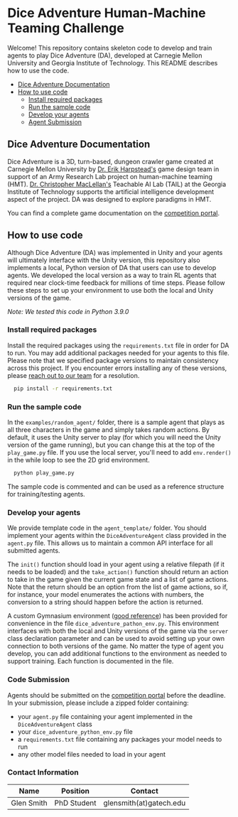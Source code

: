 # Dice Adventure Human-Machine Teaming Challenge
Welcome! This repository contains skeleton code to develop and train agents to play Dice Adventure (DA), developed 
at Carnegie Mellon University and Georgia Institute of Technology. This README describes how to use the code.

- [Dice Adventure Documentation](#dice-adventure-documentation)
- [How to use code](#how-to-use-code)
  - [Install required packages](#install-required-packages)
  - [Run the sample code](#run-the-sample-code)
  - [Develop your agents](#develop-your-agents)
  - [Agent Submission](#agent-submission)


## Dice Adventure Documentation
Dice Adventure is a 3D, turn-based, dungeon crawler game created at Carnegie Mellon University by [Dr. Erik Harpstead's](http://www.erikharpstead.net/) 
game design team in support of an Army Research Lab project on human-machine teaming (HMT). [Dr. Christopher MacLellan's](https://chrismaclellan.com/) 
Teachable AI Lab (TAIL) at the Georgia Institute of Technology supports the artificial intelligence development aspect 
of the project. DA was designed to explore paradigms in HMT. 

You can find a complete game documentation on the [competition portal](https://strong-tact.github.io/).

## How to use code
Although Dice Adventure (DA) was implemented in Unity and your agents will ultimately interface with the Unity version, 
this repository also implements a local, Python version of DA that users can use to develop agents. We developed the local
version as a way to train RL agents that required near clock-time feedback for millions of time steps. Please follow
these steps to set up your environment to use both the local and Unity versions of the game.

*Note: We tested this code in Python 3.9.0*

### Install required packages
Install the required packages using the `requirements.txt` file in order for DA to run. You may add additional packages
needed for your agents to this file. Please note that we specified package versions to maintain consistency across this
project. If you encounter errors installing any of these versions, please [reach out to our team](#contact-information) for a resolution. 

```sh
  pip install -r requirements.txt
```

### Run the sample code
In the `examples/random_agent/` folder, there is a sample agent that plays as all three characters in the game and simply 
takes random actions. By default, it uses the Unity server to play (for which you will need the Unity version of the game
running), but you can change this at the top of the `play_game.py` file. If you use the local server, you'll need to add 
`env.render()` in the while loop to see the 2D grid environment.

```sh
  python play_game.py
```

The sample code is commented and can be used as a reference structure for training/testing agents.
### Develop your agents
We provide template code in the `agent_template/` folder. You should implement your agents within the `DiceAdventureAgent`
class provided in the `agent.py` file. This allows us to maintain a common API interface for all submitted agents.

The `init()` function should load in your agent using a relative filepath (if it needs to be loaded) and the `take_action()`
function should return an action to take in the game given the current game state and a list of game actions. Note that 
the return should be an option from the list of game actions, so if, for instance, your model enumerates the actions with
numbers, the conversion to a string should happen before the action is returned.

A custom Gymnasium environment ([good reference](https://blog.paperspace.com/creating-custom-environments-openai-gym/)) 
has been provided for convenience in the file `dice_adventure_pathon_env.py`. This environment interfaces with both the local and Unity versions of the game via 
the `server` class declaration parameter and can be used to avoid setting up your own connection to both versions of the game.
No matter the type of agent you develop, you can add additional functions to the environment as needed to support training.
Each function is documented in the file.

### Code Submission
Agents should be submitted on the [competition portal](https://strong-tact.github.io) before the deadline. 
In your submission, please include a zipped folder containing:
  - your `agent.py` file containing your agent implemented in the `DiceAdventureAgent` class
  - your `dice_adventure_python_env.py` file
  - a `requirements.txt` file containing any packages your model needs to run
  - any other model files needed to load in your agent

### Contact Information

| Name       | Position    | Contact              | 
|------------|-------------|----------------------|
| Glen Smith | PhD Student | glensmith(at)gatech.edu |

